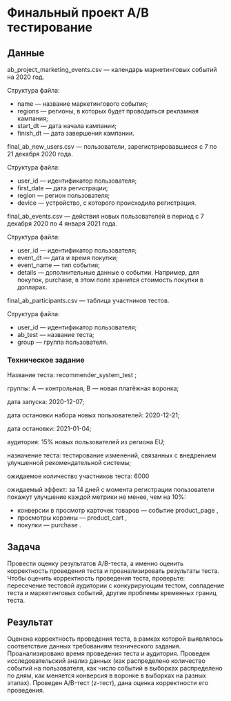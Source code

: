 # Финальный проект A/B тестирование
## Данные
ab_project_marketing_events.csv — календарь маркетинговых событий на 2020 год.

Структура файла:
- name — название маркетингового события;
- regions — регионы, в которых будет проводиться рекламная кампания;
- start_dt — дата начала кампании;
- finish_dt — дата завершения кампании.

final_ab_new_users.csv — пользователи, зарегистрировавшиеся с 7 по 21 декабря 2020 года.

Структура файла:
- user_id — идентификатор пользователя;
- first_date — дата регистрации;
- region — регион пользователя;
- device — устройство, с которого происходила регистрация.

final_ab_events.csv — действия новых пользователей в период с 7 декабря 2020 по 4 января 2021 года.

Структура файла:
- user_id — идентификатор пользователя;
- event_dt — дата и время покупки;
- event_name — тип события;
- details — дополнительные данные о событии. Например, для покупок, purchase, в этом поле хранится стоимость покупки в долларах.

final_ab_participants.csv — таблица участников тестов.

Структура файла:
- user_id — идентификатор пользователя;
- ab_test — название теста;
- group — группа пользователя.

### Техническое задание
Название теста: recommender_system_test ;

группы: А — контрольная, B — новая платёжная воронка;

дата запуска: 2020-12-07;

дата остановки набора новых пользователей: 2020-12-21;

дата остановки: 2021-01-04;

аудитория: 15% новых пользователей из региона EU;

назначение теста: тестирование изменений, связанных с внедрением улучшенной рекомендательной системы;

ожидаемое количество участников теста: 6000

ожидаемый эффект: за 14 дней с момента регистрации пользователи покажут улучшение каждой метрики не менее, чем на 10%:
- конверсии в просмотр карточек товаров — событие product_page ,
- просмотры корзины — product_cart ,
- покупки — purchase .

## Задача
Провести оценку результатов A/B-теста, а именно оценить корректность проведения теста и проанализировать результаты теста. Чтобы оценить корректность проведения теста, проверьте:
пересечение тестовой аудитории с конкурирующим тестом, совпадение теста и маркетинговых событий, другие проблемы временных границ теста.

## Результат
Оценена корректность проведения теста, в рамках которой выявлялось соответствие данных требованиям технического задания. 
Проанализировано время проведения теста и аудитория.
Проведен исследовательский анализ данных (как распределено количество событий на пользователя, как число событий в выборках распределено по дням, как меняется конверсия в воронке в выборках на разных этапах).
Проведен A/B-тест (z-тест), дана оценка корректности его проведения.
